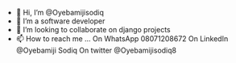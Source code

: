 - 👋 Hi, I’m @Oyebamijisodiq
- 👀 I’m a software developer 
- 💞️ I’m looking to collaborate on django projects
- 📫 How to reach me ...
On WhatsApp 08071208672 
On LinkedIn @Oyebamiji Sodiq
On twitter @Oyebamijisodiq8
<!---
Oyebamijisodiq/Oyebamijisodiq is a ✨ special ✨ repository because its `README.md` (this file) appears on your GitHub profile.
You can click the Preview link to take a look at your changes.
--->
